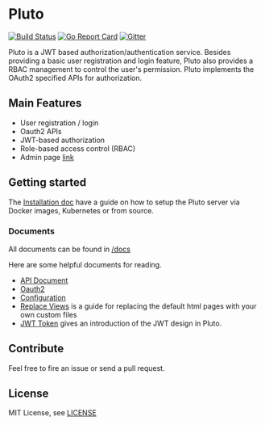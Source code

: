 # Pluto

[![Build Status](https://travis-ci.org/leeif/pluto.svg?branch=master)](https://travis-ci.org/leeif/pluto)
[![Go Report Card](https://goreportcard.com/badge/github.com/MuShare/pluto)](https://goreportcard.com/report/github.com/MuShare/pluto)
[![Gitter](https://badges.gitter.im/pluto-discuss/community.svg)](https://gitter.im/pluto-discuss/community?utm_source=badge&utm_medium=badge&utm_campaign=pr-badge)

Pluto is a JWT based authorization/authentication service. Besides providing a basic user registration and login feature, Pluto also provides a RBAC management to control the user's permission. Pluto implements the OAuth2 specified APIs for authorization.

## Main Features

* User registration / login
* Oauth2 APIs
* JWT-based authorization
* Role-based access control (RBAC)
* Admin page [link](https://github.com/MuShare/pluto-admin)

## Getting started

The [Installation doc](https://github.com/MuShare/pluto/blob/master/docs/installation.md) have a guide on how to setup the Pluto server via Docker images, Kubernetes or from source.

### Documents

All documents can be found in [/docs](https://github.com/MuShare/pluto/blob/master/docs)

Here are some helpful documents for reading.

* [API Document](https://github.com/MuShare/pluto/blob/master/docs/api.md)
* [Oauth2](https://github.com/MuShare/pluto/blob/master/docs/oauth.md)
* [Configuration](https://github.com/MuShare/pluto/blob/master/docs/configuration.md)
* [Replace Views](https://github.com/MuShare/pluto/blob/master/docs/view.md) is a guide for replacing the default html pages with your own custom files
* [JWT Token](https://github.com/MuShare/pluto/blob/master/docs/jwt.md) gives an introduction of the JWT design in Pluto.

## Contribute

Feel free to fire an issue or send a pull request.

## License

MIT License, see [LICENSE](https://github.com/MuShare/pluto/blob/master/LICENSE)
